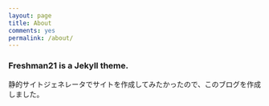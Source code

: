 ```yaml
---
layout: page
title: About
comments: yes
permalink: /about/
---
```



### Freshman21 is a Jekyll theme.

静的サイトジェネレータでサイトを作成してみたかったので、このブログを作成しました。


